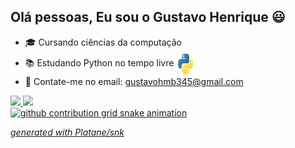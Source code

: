 ## Olá pessoas, Eu sou o Gustavo Henrique 😃

- 🎓 Cursando ciências da computação
- 📚 Estudando Python no tempo livre <img align="center" alt="GustavoHMB345" height="40" width="30" src="https://raw.githubusercontent.com/devicons/devicon/master/icons/python/python-original.svg">
- 📩 Contate-me no email: gustavohmb345@gmail.com

<div>
   <a href="https://github.com/GustavoHMB345">
   <img height="180" src="https://github-readme-stats.vercel.app/api?username=GustavoHMB345&show_icons=true&theme=dark&include_all_commits=true&count_private=true" />
   <img height="180" src="https://github-readme-stats.vercel.app/api/top-langs/?username=GustavoHMB345&layout=compact&langs_count=6&theme=dark" />
</div>

<picture>
   <source media="(prefers-color-scheme: dark)" srcset="https://raw.githubusercontent.com/GustavoHMB345/GustavoHMB345/output/github-contribution-grid-snake-dark.svg">
   <source media="(prefers-color-scheme: light)" srcset="https://raw.githubusercontent.com/GustavoHMB345/GustavoHMB345/output/github-contribution-grid-snake.svg">
   <img alt="github contribution grid snake animation" src="https://raw.githubusercontent.com/GustavoHMB345/GustavoHMB345/output/github-contribution-grid-snake.svg">
</picture>

_generated with [Platane/snk](https://github.com/Platane/snk)_

